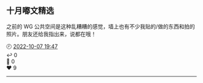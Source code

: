 ## 十月嘟文精选

<div class="status_box"><div class="status_content"><p>之前的 WG 公共空间是这种乱糟糟的感觉，墙上也有不少我贴的/做的东西和拍的照片。朋友还给我指出来，说都在哦！</p></div><div class="status_stat"><div class="status_date">🕗 <a class="status_dt" href="https://m.cmx.im/@komma/109128243644712303" target="_blank">2022-10-07 19:47</a></div><div class="replies_count">↩️ 0</div><div class="reblogs_count">🔁 0</div><div class="favourites_count">❤️ 9</div></div></div>

---
